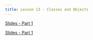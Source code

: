 ```yaml
---
title: Lesson 13 - Classes and Objects
---
```


[Slides - Part 1](https://github.com/novillo-cs/apcsa_material/blob/main/lessons/13_classes_objects_part_1.pdf)

[Slides - Part 1](https://github.com/novillo-cs/apcsa_material/blob/main/lessons/13_classes_objects_part_2.pdf)
